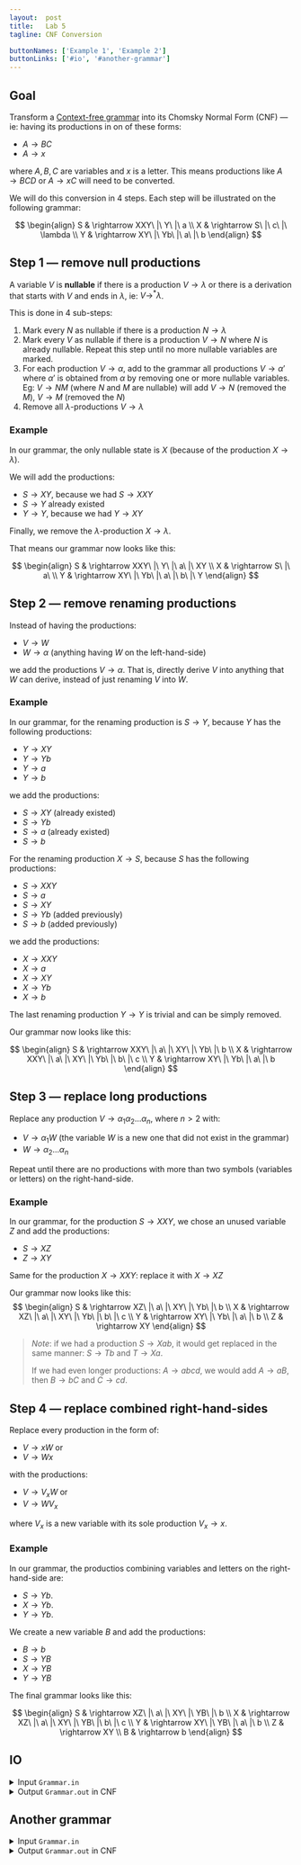 ```yaml
---
layout:  post
title:   Lab 5
tagline: CNF Conversion

buttonNames: ['Example 1', 'Example 2']
buttonLinks: ['#io', '#another-grammar']
---
```


## Goal

Transform a [Context-free grammar](https://en.wikipedia.org/wiki/Context-free_grammar) into its Chomsky Normal Form (CNF) — ie: having its productions in on of these forms:

- $A \rightarrow BC$ 
- $A \rightarrow x$

where $A, B, C$ are variables and $x$ is a letter. This means productions like $A \rightarrow BCD$ or $A \rightarrow xC$ will need to be converted.

We will do this conversion in 4 steps. Each step will be illustrated on the following grammar:


$$
\begin{align}
S & \rightarrow XXY\ |\ Y\ |\ a \\
X & \rightarrow S\ |\ c\ |\ \lambda \\
Y & \rightarrow XY\ |\ Yb\ |\ a\ |\ b
\end{align}
$$

## Step 1 — remove null productions

A variable $V$ is **nullable** if there is a production $V \rightarrow \lambda$ or there is a derivation that starts with $V$ and ends in $\lambda$, ie: $V \rightarrow^* \lambda$.

This is done in 4 sub-steps:

1. Mark every $N$ as nullable if there is a production $N \rightarrow \lambda$
2. Mark every $V$ as nullable if there is a production $V \rightarrow N$ where $N$ is already nullable. Repeat this step until no more nullable variables are marked.
3. For each production $V \rightarrow \alpha$, add to the grammar all productions $V \rightarrow \alpha'$ where $\alpha'$ is obtained from $\alpha$ by removing one or more nullable variables. Eg: $V \rightarrow NM$ (where $N$ and $M$ are nullable) will add $V \rightarrow N$ (removed the $M$), $V \rightarrow M$ (removed the $N$)
4. Remove all $\lambda$-productions $V \rightarrow \lambda$

### Example

In our grammar, the only nullable state is $X$ (because of the production $X \rightarrow \lambda$).

We will add the productions:

- $S \rightarrow XY$, because we had $S \rightarrow XXY$
- $S \rightarrow Y$ already existed
- $Y \rightarrow Y$, because we had $Y \rightarrow XY$

Finally, we remove the $\lambda$-production $X \rightarrow \lambda$.

That means our grammar now looks like this:

$$
\begin{align}
S & \rightarrow XXY\ |\ Y\ |\ a\ |\ XY \\
X & \rightarrow S\ |\ a\ \\
Y & \rightarrow XY\ |\ Yb\ |\ a\ |\ b\ |\ Y
\end{align}
$$


## Step 2 — remove renaming productions

Instead of having the productions:

- $V \rightarrow W$
- $W \rightarrow \alpha$ (anything having $W$ on the left-hand-side)

we add the productions $V \rightarrow \alpha$. That is, directly derive $V$ into anything that $W$ can derive, instead of just renaming $V$ into $W$.

### Example

In our grammar, for the renaming production is $S \rightarrow Y$, because $Y$ has the following productions: 

- $Y  \rightarrow XY$
- $Y  \rightarrow Yb$
- $Y  \rightarrow a$
- $Y  \rightarrow b$


we add the productions:

- $S  \rightarrow XY$ (already existed)
- $S  \rightarrow Yb$
- $S  \rightarrow a$ (already existed)
- $S  \rightarrow b$


For the renaming production $X \rightarrow S$, because  $S$ has the following productions:

- $S  \rightarrow XXY$
- $S  \rightarrow a$
- $S  \rightarrow XY$
- $S  \rightarrow Yb$ (added previously)
- $S  \rightarrow b$ (added previously)

we add the productions:

- $X  \rightarrow XXY$
- $X  \rightarrow a$
- $X  \rightarrow XY$
- $X  \rightarrow Yb$
- $X  \rightarrow b$


The last renaming production $Y \rightarrow Y$ is trivial and can be simply removed.

Our grammar now looks like this:

$$
\begin{align}
S & \rightarrow XXY\ |\ a\ |\ XY\ |\ Yb\ |\ b \\
X & \rightarrow XXY\ |\ a\ |\ XY\ |\ Yb\ |\ b\ |\ c \\
Y & \rightarrow XY\ |\ Yb\ |\ a\ |\ b
\end{align}
$$

## Step 3 — replace long productions

Replace any production $V \rightarrow \alpha_1 \alpha_2 ... \alpha_n$, where $n > 2$ with:

- $V \rightarrow \alpha_1 W$ (the variable $W$ is a new one that did not exist in the grammar)
- $W \rightarrow \alpha_2 ... \alpha_n$

Repeat until there are no productions with more than two symbols (variables or letters) on the right-hand-side.

### Example

In our grammar, for the production $S \rightarrow XXY$, we chose an unused variable $Z$ and add the productions:

- $S \rightarrow XZ$
- $Z \rightarrow XY$

Same for the production $X \rightarrow XXY$: replace it with $X \rightarrow XZ$

Our grammar now looks like this:
$$
\begin{align}
S & \rightarrow XZ\ |\ a\ |\ XY\ |\ Yb\ |\ b \\
X & \rightarrow XZ\ |\ a\ |\ XY\ |\ Yb\ |\ b\ |\ c \\
Y & \rightarrow XY\ |\ Yb\ |\ a\ |\ b \\
Z & \rightarrow XY
\end{align}
$$

> *Note*: if we had a production $S \rightarrow Xab$, it would get replaced in the same manner: $S \rightarrow Tb$ and $T \rightarrow Xa$.
>
> If we had even longer productions: $A \rightarrow abcd$, we would add $A \rightarrow aB$, then $B \rightarrow bC$ and $C \rightarrow cd$.

## Step 4 — replace combined right-hand-sides

Replace every production in the form of:

- $V \rightarrow xW$  or 
- $V \rightarrow Wx$ 

with the productions:
- $V \rightarrow V_xW$  or 
- $V \rightarrow WV_x$ 

where $V_x$ is a new variable with its sole production $V_x \rightarrow x$.

### Example

In our grammar, the productios combining variables and letters on the right-hand-side are:

- $S \rightarrow Yb$. 
- $X \rightarrow Yb$. 
- $Y \rightarrow Yb$. 


We create a new variable $B$ and add the productions:

- $B \rightarrow b$
- $S \rightarrow YB$
- $X \rightarrow YB$
- $Y \rightarrow YB$

The final grammar looks like this:

$$
\begin{align}
S & \rightarrow XZ\ |\ a\ |\ XY\ |\ YB\ |\ b \\
X & \rightarrow XZ\ |\ a\ |\ XY\ |\ YB\ |\ b\ |\ c \\
Y & \rightarrow XY\ |\ YB\ |\ a\ |\ b \\
Z & \rightarrow XY \\
B & \rightarrow b
\end{align}
$$

## IO

<details markdown="1"><summary>Input <code>Grammar.in</code></summary>

Each row contains one production.  `_` stands for $\lambda$. 

```
S -> XXY | Y | a
X -> S | c | _
Y -> XY | Yb | a | b
```

</details>

<details markdown="1"><summary>Output <code>Grammar.out</code> in CNF</summary>

```
S -> XY | YB | a | b | XZ
X -> XY | YB | a | b | XZ | c
Y -> XY | YB | a | b
Z -> XY
B -> b
```

</details>



## Another grammar

<details markdown="1"><summary>Input <code>Grammar.in</code></summary>

Each row contains one production.  `_` stands for $\lambda$. 

```
S -> aX | Yb
X -> S | _
Y -> bY | b
```

</details>

<details markdown="1"><summary>Output <code>Grammar.out</code> in CNF</summary>

Solving steps can be found [here](https://youtu.be/q0HAqPeqwvs).

```
S -> AX | a | YB
X -> AX | a | YB
Y -> BY | b
A -> a
B -> b
```

</details>